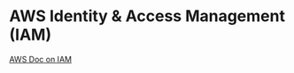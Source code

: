# AWS Identity & Access Management (IAM)

[AWS Doc on IAM](https://docs.aws.amazon.com/IAM/latest/UserGuide/introduction.html)
